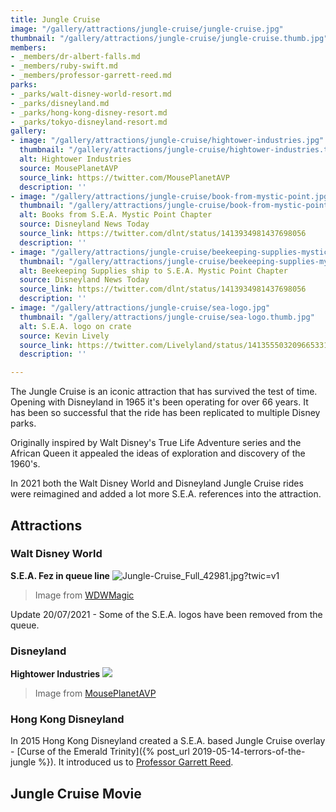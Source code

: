 ```yaml
---
title: Jungle Cruise
image: "/gallery/attractions/jungle-cruise/jungle-cruise.jpg"
thumbnail: "/gallery/attractions/jungle-cruise/jungle-cruise.thumb.jpg"
members:
- _members/dr-albert-falls.md
- _members/ruby-swift.md
- _members/professor-garrett-reed.md
parks:
- _parks/walt-disney-world-resort.md
- _parks/disneyland.md
- _parks/hong-kong-disney-resort.md
- _parks/tokyo-disneyland-resort.md
gallery:
- image: "/gallery/attractions/jungle-cruise/hightower-industries.jpg"
  thumbnail: "/gallery/attractions/jungle-cruise/hightower-industries.thumb.jpg"
  alt: Hightower Industries
  source: MousePlanetAVP
  source_link: https://twitter.com/MousePlanetAVP
  description: ''
- image: "/gallery/attractions/jungle-cruise/book-from-mystic-point.jpg"
  thumbnail: "/gallery/attractions/jungle-cruise/book-from-mystic-point.thumb.jpg"
  alt: Books from S.E.A. Mystic Point Chapter
  source: Disneyland News Today
  source_link: https://twitter.com/dlnt/status/1413934981437698056
  description: ''
- image: "/gallery/attractions/jungle-cruise/beekeeping-supplies-mystic-point.jpg"
  thumbnail: "/gallery/attractions/jungle-cruise/beekeeping-supplies-mystic-point.thumb.jpg"
  alt: Beekeeping Supplies ship to S.E.A. Mystic Point Chapter
  source: Disneyland News Today
  source_link: https://twitter.com/dlnt/status/1413934981437698056
  description: ''
- image: "/gallery/attractions/jungle-cruise/sea-logo.jpg"
  thumbnail: "/gallery/attractions/jungle-cruise/sea-logo.thumb.jpg"
  alt: S.E.A. logo on crate
  source: Kevin Lively
  source_link: https://twitter.com/Livelyland/status/1413555032096653313
  description: ''

---
```

The Jungle Cruise is an iconic attraction that has survived the test of time. Opening with Disneyland in 1965 it's been operating for over 66 years. It has been so successful that the ride has been replicated to multiple Disney parks.

Originally inspired by Walt Disney's True Life Adventure series and the African Queen it appealed the ideas of exploration and discovery of the 1960's.

In 2021 both the Walt Disney World and Disneyland Jungle Cruise rides were reimagined and added a lot more S.E.A. references into the attraction.

## Attractions

### Walt Disney World

**S.E.A. Fez in queue line**
![](https://wdwmagic.twic.pics/ElementGalleryItems/attractions/Fullsize/Jungle-Cruise_Full_42981.jpg?twic=v1 "Jungle-Cruise_Full_42981.jpg?twic=v1")
> Image from [WDWMagic](https://www.wdwmagic.com/attractions/jungle-cruise/news/16jul2021-new-props-added-to-the-office-in-the-jungle-cruise-queue.htm)

Update 20/07/2021 - Some of the S.E.A. logos have been removed from the queue.

### Disneyland

**Hightower Industries**
![](https://jungleskipper.com/gallery/attractions/jungle-cruise/hightower-industries.jpg)
> Image from [MousePlanetAVP](https://twitter.com/MousePlanetAVP "MousePlanetAVP")

### Hong Kong Disneyland

In 2015 Hong Kong Disneyland created a S.E.A. based Jungle Cruise overlay - [Curse of the Emerald Trinity]({% post_url 2019-05-14-terrors-of-the-jungle %}). It introduced us to [Professor Garrett Reed](/sea/members/professor-garret-reed).

## Jungle Cruise Movie